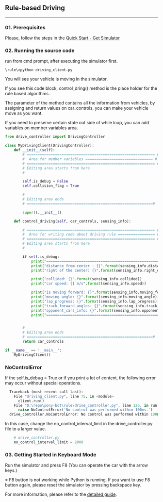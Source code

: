 ## Rule-based Driving 
-------------------
### 01. Prerequisites

Please, follow the steps in the [Quick Start - Get Simulator](./Readme.md)



### 02. Running the source code

 run from cmd prompt, after executing the simulator first.

```
\rule\>python driving_client.py
```

You will see your vehicle is moving in the simulator.



If you see this code block, control_dring() method is the place holder for the rule based algorithms.

The parameter of the method contains all the information from vehicles, by assigning and return values on car_controls, you can make your vehicle move as you want.

If you need to preserve certain state out side of while loop, you can add variables on member variables area.


```python
from drive_controller import DrivingController

class MyDrivingClient(DrivingController):
    def __init__(self):
        # =========================================================== #
        #  Area for member variables =============================== #
        # =========================================================== #
        # Editing area starts from here
        #

        self.is_debug = False
        self.collision_flag = True

        #
        # Editing area ends
        # ==========================================================#

        super().__init__()

    def control_driving(self, car_controls, sensing_info):

        # =========================================================== #
        #  Area for writing code about driving rule ================= #
        # =========================================================== #
        # Editing area starts from here
        #

        if self.is_debug:
            print("=========================================================")
            print("distance from center : {}".format(sensing_info.distance_from_center))
            print("right of the center: {}".format(sensing_info.right_of_center))

            print("collided: {}".format(sensing_info.collided))
            print("car speed: {} m/s".format(sensing_info.speed))

            print("is moving forward: {}".format(sensing_info.moving_forward))
            print("moving angle: {}".format(sensing_info.moving_angle))
            print("lap_progress: {}".format(sensing_info.lap_progress))
            print("track_forward_angles: {}".format(sensing_info.track_forward_angles))
            print("opponent_cars_info: {}".format(sensing_info.opponent_cars_info))
            print("=========================================================")


        #
        # Editing area ends
        # ==========================================================#
        return car_controls

if __name__ == '__main__':
    MyDrivingClient()

```


### NoControlError

If the self.is_debug = True or if you print a lot of content, the following error may occur without special operations.

```python
  Traceback (most recent call last):
    File "driving_client.py", line 75, in <module>
      client.run()
    File "D:\repo\pony-bot\rule\drive_controller.py", line 126, in run
      raise NoControlError('No control was performed within 100ms.')
  drive_controller.NoControlError: No control was performed within 100ms.
```     


In this case, change the no_control_interval_limit in the drive_controller.py file to a larger value.

```python
    # drive_controller.py
    no_control_interval_limit = 2000
```


### 03. Getting Started in Keyboard Mode

Run the simulator and press F8 (You can operate the car with the arrow keys.)

※ F8 button is not working while Python is running. If you want to use F8 button again, please reset the simulator by pressing backspace key.

For more information, please refer to the [detailed guide](../Guide/Rulebase_Detail_Eng.md).
